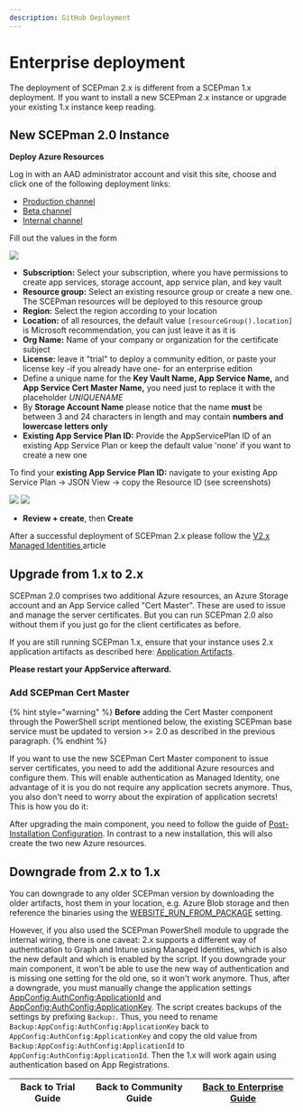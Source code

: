 ```yaml
---
description: GitHub Deployment
---
```


# Enterprise deployment

The deployment of SCEPman 2.x is different from a SCEPman 1.x deployment. If you want to install a new SCEPman 2.x instance or upgrade your existing 1.x instance keep reading.

## New SCEPman 2.0 Instance

**Deploy Azure Resources**

Log in with an AAD administrator account and visit this site, choose and click one of the following deployment links:

* [Production channel](https://portal.azure.com/#create/Microsoft.Template/uri/https%3A%2F%2Fraw.githubusercontent.com%2Fscepman%2Finstall%2Fprod%2Fazuredeploy.json)
* [Beta channel](https://portal.azure.com/#create/Microsoft.Template/uri/https%3A%2F%2Fraw.githubusercontent.com%2Fscepman%2Finstall%2Fbeta%2Fazuredeploy.json)
* [Internal channel](https://portal.azure.com/#create/Microsoft.Template/uri/https%3A%2F%2Fraw.githubusercontent.com%2Fscepman%2Finstall%2Finternal%2Fazuredeploy.json)

Fill out the values in the form

![](<../../.gitbook/assets/2022-04-12 13\_38\_51-Custom deployment.png>)

* **Subscription:** Select your subscription, where you have permissions to create app services, storage account, app service plan, and key vault
* **Resource group:** Select an existing resource group or create a new one. The SCEPman resources will be deployed to this resource group
* **Region:** Select the region according to your location
* **Location:** of all resources, the default value `[resourceGroup().location]` is Microsoft recommendation, you can just leave it as it is
* **Org Name:** Name of your company or organization for the certificate subject
* **License:** leave it "trial" to deploy a community edition, or paste your license key -if you already have one- for an enterprise edition
* Define a unique name for the **Key Vault Name, App Service Name,** and **App Service Cert Master Name,** you need just to replace it with the placeholder _UNIQUENAME_
* By **Storage Account Name** please notice that the name **must** be between 3 and 24 characters in length and may contain **numbers and lowercase letters only**
* **Existing App Service Plan ID:** Provide the AppServicePlan ID of an existing App Service Plan or keep the default value 'none' if you want to create a new one

To find your **existing App Service Plan ID:** navigate to your existing App Service Plan -> JSON View -> copy the Resource ID (see screenshots)

![](<../../.gitbook/assets/2022-04-04 12\_51\_33AppServicePlan.png>) ![](<../../.gitbook/assets/2022-04-04 12\_54\_04-Resource JSON.png>)

* **Review + create**, then **Create**

After a successful deployment of SCEPman 2.x please follow the [V2.x Managed Identities ](../post-installation-config.md)article

## Upgrade from 1.x to 2.x

SCEPman 2.0 comprises two additional Azure resources, an Azure Storage account and an App Service called "Cert Master". These are used to issue and manage the server certificates. But you can run SCEPman 2.0 also without them if you just go for the client certificates as before.

If you are still running SCEPman 1.x, ensure that your instance uses 2.x application artifacts as described here: [Application Artifacts](../optional/application-artifacts.md).

**Please restart your AppService afterward.**

### Add SCEPman Cert Master

{% hint style="warning" %}
**Before** adding the Cert Master component through the PowerShell script mentioned below, the existing SCEPman base service must be updated to version >= 2.0 as described in the previous paragraph.
{% endhint %}

If you want to use the new SCEPman Cert Master component to issue server certificates, you need to add the additional Azure resources and configure them. This will enable authentication as Managed Identity, one advantage of it is you do not require any application secrets anymore. Thus, you also don't need to worry about the expiration of application secrets! This is how you do it:

After upgrading the main component, you need to follow the guide of [Post-Installation Configuration](../post-installation-config.md). In contrast to a new installation, this will also create the two new Azure resources.

## Downgrade from 2.x to 1.x

You can downgrade to any older SCEPman version by downloading the older artifacts, host them in your location, e.g. Azure Blob storage and then reference the binaries using the [WEBSITE\_RUN\_FROM\_PACKAGE](../optional/application-artifacts.md#change-artifacts) setting.

However, if you also used the SCEPman PowerShell module to upgrade the internal wiring, there is one caveat: 2.x supports a different way of authentication to Graph and Intune using Managed Identities, which is also the new default and which is enabled by the script. If you downgrade your main component, it won't be able to use the new way of authentication and is missing one setting for the old one, so it won't work anymore. Thus, after a downgrade, you must manually change the application settings [AppConfig:AuthConfig:ApplicationId](../optional/application-settings/azure-ad.md#appconfig-authconfig-applicationid) and [AppConfig:AuthConfig:ApplicationKey](../optional/application-settings/azure-ad.md#appconfig-authconfig-applicationkey). The script creates backups of the settings by prefixing `Backup:`. Thus, you need to rename `Backup:AppConfig:AuthConfig:ApplicationKey` back to `AppConfig:AuthConfig:ApplicationKey` and copy the old value from `Backup:AppConfig:AuthConfig:ApplicationId` to `AppConfig:AuthConfig:ApplicationId`. Then the 1.x will work again using authentication based on App Registrations.

| Back to Trial Guide | Back to Community Guide | [Back to Enterprise Guide](broken-reference) |
| ------------------- | ----------------------- | -------------------------------------------- |
